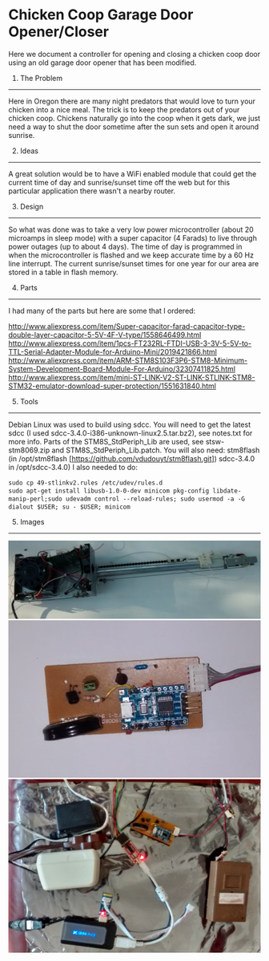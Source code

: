   Chicken Coop Garage Door Opener/Closer
==========================================

  Here we document a controller for opening and closing a chicken coop
door using an old garage door opener that has been modified.

1. The Problem
--------------

  Here in Oregon there are many night predators that would love to
	turn your chicken into a nice meal.  The trick is to keep the
	predators out of your chicken coop.  Chickens naturally go into the
	coop when it gets dark, we just need a way to shut the door sometime
	after the sun sets and open it around sunrise.

2. Ideas
--------------

  A great solution would be to have a WiFi enabled module that could
	get the current time of day and sunrise/sunset time off the web but
	for this particular application there wasn't a nearby router.

3. Design
--------------
 
  So what was done was to take a very low power microcontroller (about
	20 microamps in sleep mode) with a super capacitor (4 Farads) to
	live through power outages (up to about 4 days).  The time of day is
	programmed in when the microcontroller is flashed and we keep
	accurate time by a 60 Hz line interrupt.  The current sunrise/sunset
	times for one year for our area are stored in a table in flash
	memory.

4. Parts
--------------
  I had many of the parts but here are some that I ordered:

http://www.aliexpress.com/item/Super-capacitor-farad-capacitor-type-double-layer-capacitor-5-5V-4F-V-type/1558646499.html
http://www.aliexpress.com/item/1pcs-FT232RL-FTDI-USB-3-3V-5-5V-to-TTL-Serial-Adapter-Module-for-Arduino-Mini/2019421866.html
http://www.aliexpress.com/item/ARM-STM8S103F3P6-STM8-Minimum-System-Development-Board-Module-For-Arduino/32307411825.html
http://www.aliexpress.com/item/mini-ST-LINK-V2-ST-LINK-STLINK-STM8-STM32-emulator-download-super-protection/1551631840.html

5. Tools
--------------

  Debian Linux was used to build using sdcc.  You will need to get the
	latest sdcc (I used sdcc-3.4.0-i386-unknown-linux2.5.tar.bz2), see
	notes.txt for more info.  Parts of the STM8S_StdPeriph_Lib are used,
	see stsw-stm8069.zip and STM8S_StdPeriph_Lib.patch.  You will also
	need: stm8flash (in /opt/stm8flash
	[https://github.com/vdudouyt/stm8flash.git]) sdcc-3.4.0 in
	/opt/sdcc-3.4.0) I also needed to do:

```
sudo cp 49-stlinkv2.rules /etc/udev/rules.d
sudo apt-get install libusb-1.0-0-dev minicom pkg-config libdate-manip-perl;sudo udevadm control --reload-rules; sudo usermod -a -G dialout $USER; su - $USER; minicom
```

5. Images
--------------

![alt text](https://github.com/rickbronson/Chicken-Coop-Garage-Door-Control/blob/master/images/garagedooropener.png "garagedooropener")
![alt text](https://github.com/rickbronson/Chicken-Coop-Garage-Door-Control/blob/master/images/mainboard.png "mainboard")
![alt text](https://github.com/rickbronson/Chicken-Coop-Garage-Door-Control/blob/master/images/programming.png "programming")
